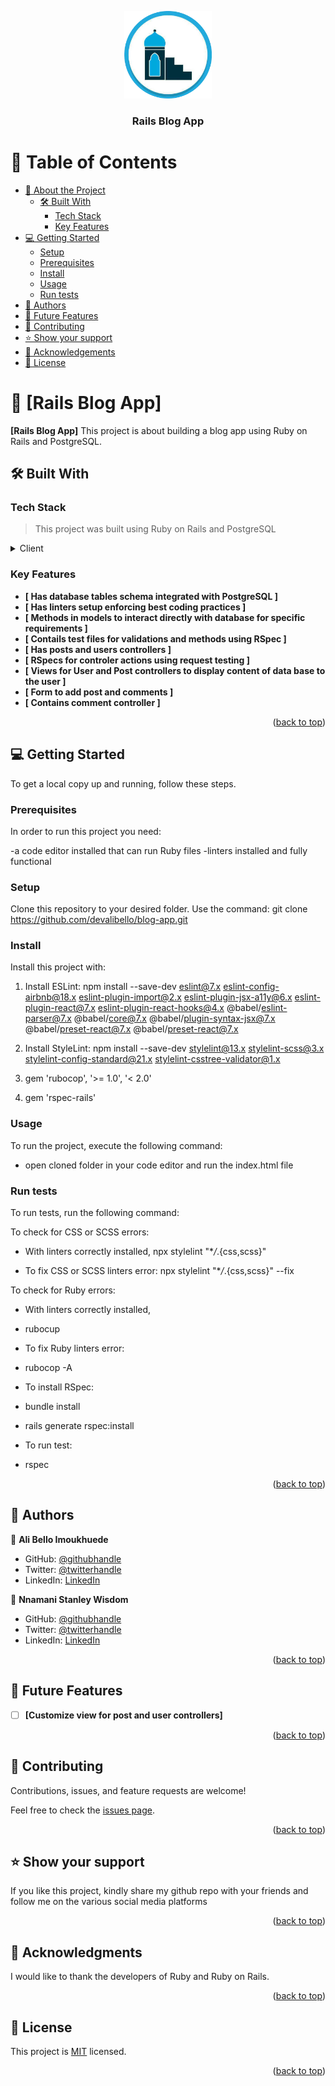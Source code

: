 <a name="readme-top"></a>

<!--
HOW TO USE:
This is an example of how you may give instructions on setting up your project locally.

Modify this file to match your project and remove sections that don't apply.

REQUIRED SECTIONS:
- Table of Contents
- About the Project
  - Built With
  - Live Demo
- Getting Started
- Authors
- Future Features
- Contributing
- Show your support
- Acknowledgements
- License

OPTIONAL SECTIONS:
- FAQ

After you're finished please remove all the comments and instructions!
-->

<div align="center">
  <!-- You are encouraged to replace this logo with your own! Otherwise you can also remove it. -->
  <img src="img/global_minbar.png" alt="logo" width="140"  height="auto" />
  <br/>

  <h3><b>Rails Blog App</b></h3>

</div>

<!-- TABLE OF CONTENTS -->

# 📗 Table of Contents

- [📖 About the Project](#about-project)
  - [🛠 Built With](#built-with)
    - [Tech Stack](#tech-stack)
    - [Key Features](#key-features)
- [💻 Getting Started](#getting-started)
  - [Setup](#setup)
  - [Prerequisites](#prerequisites)
  - [Install](#install)
  - [Usage](#usage)
  - [Run tests](#run-tests)
- [👥 Authors](#authors)
- [🔭 Future Features](#future-features)
- [🤝 Contributing](#contributing)
- [⭐️ Show your support](#support)
- [🙏 Acknowledgements](#acknowledgements)
- [📝 License](#license)

<!-- PROJECT DESCRIPTION -->

# 📖 [Rails Blog App] <a name="about-project"></a>

**[Rails Blog App]** This project is about building a blog app using Ruby on Rails and PostgreSQL.

## 🛠 Built With <a name="built-with"></a>

### Tech Stack <a name="tech-stack"></a>

> This project was built using Ruby on Rails and PostgreSQL

<details>
  <summary>Client</summary>
  <ul>
    <li><a href="https://rubyonrails.org/">Ruby on Rails</a></li>
    <li><a href="https://www.postgresql.org/">PostgreSQL</a></li>
  </ul>
</details>

### Key Features <a name="key-features"></a>

- **[ Has database tables schema integrated with PostgreSQL ]**
- **[ Has linters setup enforcing best coding practices ]**
- **[ Methods in models to interact directly with database for specific requirements ]**
- **[ Contails test files for validations and methods using RSpec ]**
- **[ Has posts and users controllers ]**
- **[ RSpecs for controler actions using request testing ]**
- **[ Views for User and Post controllers to display content of data base to the user ]**
- **[ Form to add post and comments ]**
- **[ Contains comment controller ]**

<p align="right">(<a href="#readme-top">back to top</a>)</p>

<!-- GETTING STARTED -->

## 💻 Getting Started <a name="getting-started"></a>

To get a local copy up and running, follow these steps.

### Prerequisites

In order to run this project you need:

-a code editor installed that can run Ruby files
-linters installed and fully functional

### Setup

Clone this repository to your desired folder. Use the command: git clone https://github.com/devalibello/blog-app.git

### Install

Install this project with:

1.  Install ESLint: npm install --save-dev eslint@7.x eslint-config-airbnb@18.x eslint-plugin-import@2.x eslint-plugin-jsx-a11y@6.x eslint-plugin-react@7.x eslint-plugin-react-hooks@4.x @babel/eslint-parser@7.x @babel/core@7.x @babel/plugin-syntax-jsx@7.x @babel/preset-react@7.x @babel/preset-react@7.x

2.  Install StyleLint: npm install --save-dev stylelint@13.x stylelint-scss@3.x stylelint-config-standard@21.x stylelint-csstree-validator@1.x

3.  gem 'rubocop', '>= 1.0', '< 2.0'

4.  gem 'rspec-rails'

### Usage

To run the project, execute the following command:

- open cloned folder in your code editor and run the index.html file

### Run tests

To run tests, run the following command:

To check for CSS or SCSS errors:

- With linters correctly installed,
  npx stylelint "\*_/_.{css,scss}"

- To fix CSS or SCSS linters error:
  npx stylelint "\*_/_.{css,scss}" --fix

To check for Ruby errors:

- With linters correctly installed,
- rubocup

- To fix Ruby linters error:
- rubocop -A

- To install RSpec:
- bundle install
- rails generate rspec:install

- To run test:
- rspec

<!--
Example:

```sh

```
 -->

<p align="right">(<a href="#readme-top">back to top</a>)</p>

<!-- AUTHOR -->

## 👥 Authors<a name="authors"></a>

👤 **Ali Bello Imoukhuede**

- GitHub: [@githubhandle](https://github.com/devalibello)
- Twitter: [@twitterhandle](https://twitter.com/i_am_aalee)
- LinkedIn: [LinkedIn](https://www.linkedin.com/in/ali-bello-imoukhuede/)


👤 **Nnamani Stanley Wisdom**

- GitHub: [@githubhandle](https://github.com/starmindz)
- Twitter: [@twitterhandle](https://twitter.com/starminds5)
- LinkedIn: [LinkedIn](https://www.linkedin.com/in/stanley-nnamani)

<p align="right">(<a href="#readme-top">back to top</a>)</p>

<!-- FUTURE FEATURES -->

## 🔭 Future Features <a name="future-features"></a>

- [ ] **[Customize view for post and user controllers]**

<p align="right">(<a href="#readme-top">back to top</a>)</p>

<!-- CONTRIBUTING -->

## 🤝 Contributing <a name="contributing"></a>

Contributions, issues, and feature requests are welcome!

Feel free to check the [issues page](../../issues/).

<p align="right">(<a href="#readme-top">back to top</a>)</p>

<!-- SUPPORT -->

## ⭐️ Show your support <a name="support"></a>

If you like this project, kindly share my github repo with your friends and follow me on the various social media platforms

<p align="right">(<a href="#readme-top">back to top</a>)</p>

<!-- ACKNOWLEDGEMENTS -->

## 🙏 Acknowledgments <a name="acknowledgements"></a>

I would like to thank the developers of Ruby and Ruby on Rails.

<p align="right">(<a href="#readme-top">back to top</a>)</p>

<!-- LICENSE -->

## 📝 License <a name="license"></a>

This project is [MIT](./LICENSE) licensed.

<p align="right">(<a href="#readme-top">back to top</a>)</p>
